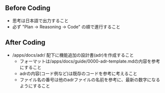## Before Coding

- 思考は日本語で出力すること
- 必ず "Plan → Reasoning → Code" の順で進行すること

## After Coding

- /apps/docs/adr/ 配下に機能追加の設計書(adr)を作成すること
  - フォーマットは/apps/docs/guide/0000-adr-template.mdの内容を参考にすること
  - adrの内容(コード例など)は既存のコードを参考に考えること
  - ファイル名の番号は他のadrファイルの名前を参考に、最新の数字になるようにすること
